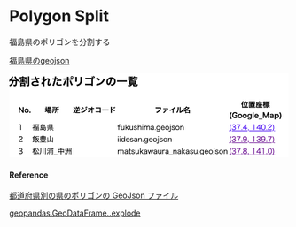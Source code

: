 Polygon Split
===============


福島県のポリゴンを分割する

[福島県のgeojson](https://github.com/ohwada/World_Countries/blob/main/geojson/japan_prefectures/geojson/fukushima.geojson)

![split_log](https://github.com/ohwada/World_Countries/blob/main/geoPandas/polygon_explode/fukushima/polygon_split/screenshots/split_log.png)

#### Reference

[都道府県別の県のポリゴンの GeoJson ファイル](https://github.com/ohwada/World_Countries/tree/main/geojson/japan_prefectures)

[geopandas.GeoDataFrame..explode](https://geopandas.org/en/stable/docs/reference/api/geopandas.GeoDataFrame.explode.html)
